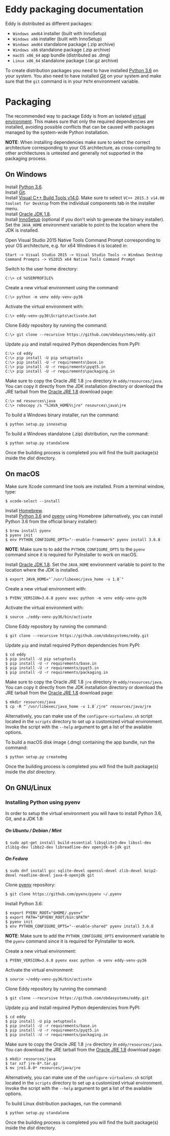 # Eddy packaging documentation

Eddy is distributed as different packages:

* `Windows amd64` installer (built with InnoSetup)
* `Windows x86` installer (built with InnoSetup)
* `Windows amd64` standalone package (.zip archive)
* `Windows x86` standalone package (.zip archive)
* `macOS x86_64` app bundle (distributed as .dmg)
* `Linux x86_64` standalone package (.tar.gz archive)

To create distribution packages you need to have installed [Python 3.6](https://www.python.org) on your system. 
You also need to have installed [Git](http://git-scm.com/) on your system and make sure that the `git` command
is in your `PATH` environment variable.

# Packaging

The recommended way to package Eddy is from an isolated [virtual environment](https://docs.python.org/3/tutorial/venv.html). This makes 
sure that only the required dependencies are installed, avoiding possible conflicts that can be
caused with packages managed by the system-wide Python installation.

**NOTE**: When installing dependencies make sure to select the correct architecture corresponding
to your OS architecture, as cross-compiling to other architectures is untested and generally not supported
in the packaging process.

## On Windows

Install [Python 3.6](https://www.python.org/downloads/release/python-368/).  
Install [Git](https://git-scm.com/downloads).  
Install [Visual C++ Build Tools v14.0](https://visualstudio.microsoft.com/visual-cpp-build-tools/).  Make sure to select
`VC++ 2015.3 v14.00 toolset for Desktop` from the individual components tab in the installer menu.  
Install [Oracle JDK 1.8](https://www.oracle.com/technetwork/java/javase/downloads/jdk8-downloads-2133151.html).  
Install [InnoSetup](http://www.jrsoftware.org/isinfo.php) (optional if you don't wish to generate the binary installer).  
Set the `JAVA_HOME` environment variable to point to the location where the JDK is installed.

Open Visual Studio 2015 Native Tools Command Prompt corresponding to your OS architecture,
e.g. for x64 Windows it is located in:

    Start -> Visual Studio 2015 -> Visual Studio Tools -> Windows Desktop Command Prompts -> VS2015 x64 Native Tools Command Prompt 

Switch to the user home directory:

    C:\> cd %USERPROFILE%
    
Create a new virtual environment using the command:

    C:\> python -m venv eddy-venv-py36
    
Activate the virtual environment with:

    C:\> eddy-venv-py36\Scripts\activate.bat

Clone Eddy repository by running the command:

    C:\> git clone --recursive https://github.com/obdasystems/eddy.git
    
Update `pip` and install required Python dependencies from PyPI:
    
    C:\> cd eddy
    C:\> pip install -U pip setuptools
    C:\> pip install -U -r requirements\base.in
    C:\> pip install -U -r requirements\pyqt5.in
    C:\> pip install -U -r requirements\packaging.in

Make sure to copy the Oracle JRE 1.8 `jre` directory in `eddy/resources/java`.  
You can copy it directly from the JDK installation directory or download the JRE tarball
from the [Oracle JRE 1.8](https://www.oracle.com/technetwork/java/javase/downloads/jre8-downloads-2133155.html) 
download page:

    C:\> md resources\java
    C:\> robocopy /s "%JAVA_HOME%\jre" resources\java\jre
    
To build a Windows binary installer, run the command:

    $ python setup.py innosetup

To build a Windows standalone (.zip) distribution, run the command:

    $ python setup.py standalone
    
Once the building process is completed you will find the built 
package(s) inside the *dist* directory. 

## On macOS

Make sure Xcode command line tools are installed. From a terminal window, type:

    $ xcode-select --install
 
Install [Homebrew](http://brew.sh/).  
Install [Python 3.6](https://www.python.org/downloads/release/python-368/) and [pyenv](https://github.com/pyenv/pyenv) using Homebrew
(alternatively, you can install Python 3.6 from the official binary installer):

    $ brew install pyenv
    $ pyenv init
    $ env PYTHON_CONFIGURE_OPTS="--enable-framework" pyenv install 3.6.8

**NOTE**: Make sure to to add the `PYTHON_CONFIGURE_OPTS` to the `pyenv` command
since it is required for PyInstaller to work on macOS.
    
Install [Oracle JDK 1.8](https://www.oracle.com/technetwork/java/javase/downloads/jdk8-downloads-2133151.html).
Set the `JAVA_HOME` environment variable to point to the location where the JDK is installed.

    $ export JAVA_HOME="`/usr/libexec/java_home -v 1.8`"

Create a new virtual environment with:

    $ PYENV_VERSION=3.6.8 pyenv exec python -m venv eddy-venv-py36
    
Activate the virtual environment with:

    $ source ./eddy-venv-py36/bin/activate
    
Clone Eddy repository by running the command:

    $ git clone --recursive https://github.com/obdasystems/eddy.git
    
Update `pip` and install required Python dependencies from PyPI:
    
    $ cd eddy
    $ pip install -U pip setuptools
    $ pip install -U -r requirements/base.in
    $ pip install -U -r requirements/pyqt5.in
    $ pip install -U -r requirements/packaging.in

Make sure to copy the Oracle JRE 1.8 `jre` directory in `eddy/resources/java`.  
You can copy it directly from the JDK installation directory or download the JRE tarball
from the [Oracle JRE 1.8](https://www.oracle.com/technetwork/java/javase/downloads/jre8-downloads-2133155.html) 
download page:
    
    $ mkdir resources/java
    $ cp -R "`/usr/libexec/java_home -v 1.8`/jre" resources/java/jre
    
Alternatively, you can make use of the `configure-virtualenv.sh` script 
located in the `scripts` directory to set up a customized virtual environment.
Invoke the script with the `--help` argument to get a list of the available options.

To build a macOS disk image (.dmg) containing the app bundle, run the command:

    $ python setup.py createdmg

Once the building process is completed you will find the built 
package(s) inside the *dist* directory. 

## On GNU/Linux 

### Installing Python using pyenv

In order to setup the virtual environment you will have to install Python 3.6, Git, and a JDK 1.8:

##### On Ubuntu / Debian / Mint

    $ sudo apt-get install build-essential libsqlite3-dev libssl-dev zlib1g-dev libbz2-dev libreadline-dev openjdk-8-jdk git

##### On Fedora

    $ sudo dnf install gcc sqlite-devel openssl-devel zlib-devel bzip2-devel readline-devel java-8-openjdk git

Clone [pyenv](https://github.com/pyenv/pyenv) repository:

    $ git clone https://github.com/pyenv/pyenv ~/.pyenv
    
Install Python 3.6:

    $ export PYENV_ROOT="$HOME/.pyenv"
    $ export PATH="$PYENV_ROOT/bin:$PATH"
    $ pyenv init
    $ env PYTHON_CONFIGURE_OPTS="--enable-shared" pyenv install 3.6.8

**NOTE**: Make sure to add the `PYTHON_CONFIGURE_OPTS` environment variable to the `pyenv`
command since it is required for PyInstaller to work.
    
Create a new virtual environment:

    $ PYENV_VERSION=3.6.8 pyenv exec python -m venv eddy-venv-py36
    
Activate the virtual environment:

    $ source ~/eddy-venv-py36/bin/activate
    
Clone Eddy repository by running the command:

    $ git clone --recursive https://github.com/obdasystems/eddy.git
    
Update `pip` and install required Python dependencies from PyPI:
    
    $ cd eddy
    $ pip install -U pip setuptools
    $ pip install -U -r requirements/base.in
    $ pip install -U -r requirements/pyqt5.in
    $ pip install -U -r requirements/packaging.in

Make sure to copy the Oracle JRE 1.8 `jre` directory in `eddy/resources/java`.  
You can download the JRE tarball from the [Oracle JRE 1.8](https://www.oracle.com/technetwork/java/javase/downloads/jre8-downloads-2133155.html) 
download page:

    $ mkdir resources/java
    $ tar xzf jre-8*.tar.gz
    $ mv jre1.8.0* resources/java/jre
    
Alternatively, you can make use of the `configure-virtualenv.sh` script 
located in the `scripts` directory to set up a customized virtual environment.
Invoke the script with the `--help` argument to get a list of the available options.

To build Linux distribution packages, run the command:

    $ python setup.py standalone

Once the building process is completed you will find the built 
package(s) inside the *dist* directory. 
